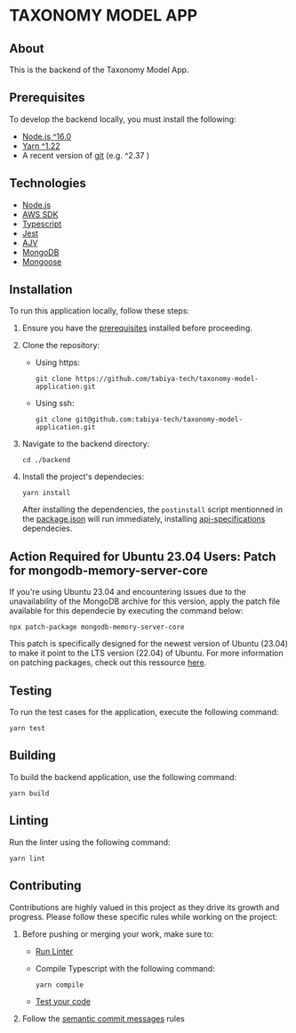 # TAXONOMY MODEL APP

## About

This is the backend of the Taxonomy Model App.

## Prerequisites

To develop the backend locally, you must install the following:

* [Node.js ^16.0](https://nodejs.org/dist/latest-v16.x/)
* [Yarn ^1.22](https://classic.yarnpkg.com/en/) 
* A recent version of [git](https://git-scm.com/) (e.g. ^2.37 )

## Technologies

- [Node.js](https://nodejs.org)
- [AWS SDK](https://aws.amazon.com/sdk-for-javascript/)
- [Typescript](https://www.typescriptlang.org/)
- [Jest](https://jestjs.io/)
- [AJV](https://ajv.js.org/)
- [MongoDB](https://www.mongodb.com/)
- [Mongoose](https://mongoosejs.com/)

## Installation

To run this application locally, follow these steps:

1. Ensure you have the [prerequisites](#prerequisites) installed before proceeding.
2. Clone the repository:
    - Using https:

        ```
        git clone https://github.com/tabiya-tech/taxonomy-model-application.git
        ```
    - Using ssh:

        ```
        git clone git@github.com:tabiya-tech/taxonomy-model-application.git
        ```
3. Navigate to the backend directory:

    ```
    cd ./backend
    ```

4. Install the project's dependecies:

    ```
    yarn install
    ```

    After installing the dependencies, the `postinstall` script mentionned in the [package.json](/backend/package.json) will run immediately, installing [api-specifications](/api-specifications/readme.md) dependecies.

## Action Required for Ubuntu 23.04 Users: Patch for mongodb-memory-server-core

If you're using Ubuntu 23.04 and encountering issues due to the unavailability of the MongoDB archive for this version, apply the patch file available for this dependecie by executing the command below:

```
npx patch-package mongodb-memory-server-core
```

This patch is specifically designed for the newest version of Ubuntu (23.04) to make it point to the LTS version (22.04) of Ubuntu. For more information on patching packages, check out this ressource [here](https://dev.to/zhnedyalkow/the-easiest-way-to-patch-your-npm-package-4ece).

## Testing

To run the test cases for the application, execute the following command:

```
yarn test
```

## Building

To build the backend application, use the following command:

```
yarn build
```

## Linting

Run the linter using the following command:

```
yarn lint
```

## Contributing

Contributions are highly valued in this project as they drive its growth and progress. Please follow these specific rules while working on the project:

1. Before pushing or merging your work, make sure to:
    - [Run Linter](#linting)
    - Compile Typescript with the following command:

        ```
        yarn compile
        ```
    - [Test your code](#testing)
    
2. Follow the [semantic commit messages](https://www.conventionalcommits.org/en/v1.0.0/) rules